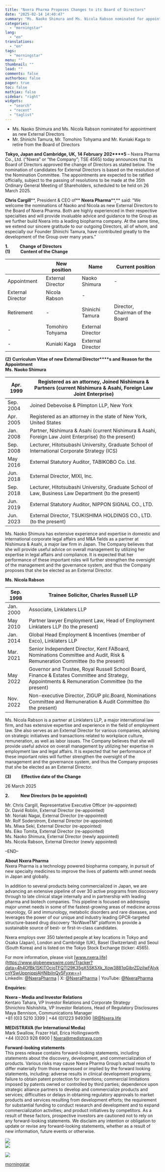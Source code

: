 ```yaml
---
title: "Nxera Pharma Proposes Changes to its Board of Directors"
date: "2025-02-14 14:40:47"
summary: "Ms. Naoko Shimura and Ms. Nicola Rabson nominated for appointment as new External DirectorsMr. Shinichi Tamura, Mr. Tomohiro Tohyama and Mr. Kuniaki Kaga to retire from the Board of Directors Tokyo, Japan and Cambridge, UK, 14 February 2025 – Nxera Pharma Co., Ltd. (“Nxera” or “the Company”; TSE 4565) today..."
categories:
  - "morningstar"
lang:
  - "en"
translations:
  - "en"
tags:
  - "morningstar"
menu: ""
thumbnail: ""
lead: ""
comments: false
authorbox: false
pager: true
toc: false
mathjax: false
sidebar: "right"
widgets:
  - "search"
  - "recent"
  - "taglist"
---
```


* Ms. Naoko Shimura and Ms. Nicola Rabson nominated for appointment as new External Directors
* Mr. Shinichi Tamura, Mr. Tomohiro Tohyama and Mr. Kuniaki Kaga to retire from the Board of Directors

**Tokyo, Japan and Cambridge, UK,** **14** **February** **202****5** – Nxera Pharma Co., Ltd. (“Nxera” or “the Company”; TSE 4565) today announces that its Board of Directors approved the change of Directors as stated below. The nomination of candidates for External Directors is based on the resolution of the Nomination Committee. The appointments are expected to be ratified officially, subject to the passing of resolutions to be made at the 35th Ordinary General Meeting of Shareholders, scheduled to be held on 26 March 2025.

**Chris Cargill****, President & CEO of** **Nxera Pharma****,** said: “We welcome the nominations of Naoko and Nicola as new External Directors to the Board of Nxera Pharma. Both are highly experienced in their respective specialties and will provide invaluable advice and guidance to the Group as we further build Nxera into a leading biopharma company. At the same time, we extend our sincere gratitude to our outgoing Directors, all of whom, and especially our Founder Shinichi Tamura, have contributed greatly to the development of the Group over many years.”

**1.           Change** **of Directors**  
 **(1)          Content of the Change**

|  | New position | Name | Current position |
| --- | --- | --- | --- |
| Appointment | External Director | Naoko Shimura | - |
| External Director | Nicola Rabson | - |
| Retirement | - | Shinichi Tamura | Director, Chairman of the Board |
| - | Tomohiro Tohyama | External Director |
| - | Kuniaki Kaga | External Director |

 **(2)** **Curriculum Vitae of new External Director****s and** **Reason for the Appointment**  
 **Ms.** **Naoko Shimura**

| Apr. 1999 | Registered as an attorney, Joined Nishimura & Partners (current Nishimura & Asahi, Foreign Law Joint Enterprise) |
| --- | --- |
| Sep. 2004 | Joined Debevoise & Plimpton LLP, New York |
| Apr. 2005 | Registered as an attorney in the state of New York, United States |
| Jan. 2008 | Partner, Nishimura & Asahi (current Nishimura & Asahi, Foreign Law Joint Enterprise) (to the present) |
| Sep. 2008 | Lecturer, Hitotsubashi University, Graduate School of International Corporate Strategy (ICS) |
| May 2016 | External Statutory Auditor, TABIKOBO Co. Ltd. |
| Jun. 2018 | External Director, MIXI, Inc. |
| Sep. 2018 | Lecturer, Hitotsubashi University, Graduate School of Law, Business Law Department (to the present) |
| Jun. 2019 | External Statutory Auditor, NIPPON SIGNAL CO., LTD. |
| Jun. 2023 | External Director, TSUKISHIMA HOLDINGS CO., LTD. (to the present) |

  
Ms. Naoko Shimura has extensive experience and expertise in domestic and international corporate legal affairs and M&A fields as a partner at Nishimura & Asahi, a major law firm in Japan. The Company believes that she will provide useful advice on overall management by utilizing her expertise in legal affairs and compliance. It is expected that her performance of these important roles will further strengthen the oversight of the management and the governance system, and thus the Company proposes that she be elected as an External Director.

 **Ms.** **Nicola Rabson**

| Sep. 1998 | Trainee Solicitor, Charles Russell LLP |
| --- | --- |
| Jan. 2000 | Associate, Linklaters LLP |
| May 2010 | Partner lawyer Employment Law, Head of Employment Linklaters LLP (to the present) |
| Jan. 2014 | Global Head Employment & Incentives (member of Exco), Linklaters LLP |
| Mar. 2021 | Senior Independent Director, Kent FABoard, Nominations Committee and Audit, Risk & Remuneration Committee (to the present) |
| May 2022 | Governor and Trustee, Royal Russell School Board, Finance & Estates Committee and Strategy, Appointments & Remuneration Committee (to the present) |
| Nov. 2022 | Non-executive Director, ZIGUP plc.Board, Nominations Committee and Remuneration & Audit Committee (to the present) |

  
Ms. Nicola Rabson is a partner at Linklaters LLP, a major international law firm, and has extensive expertise and experience in the field of employment law. She also serves as an External Director for various companies, advising on strategic initiatives and transactions related to workplace culture, remuneration, as well as labor issues. The Company believes that she will provide useful advice on overall management by utilizing her expertise in employment law and legal affairs. It is expected that her performance of these important roles will further strengthen the oversight of the management and the governance system, and thus the Company proposes that she be elected as an External Director.

**(****3****)          Effective date of the Change**  
  
26 March 2025

  


**2.           New Directors (to be appointed)**  
  
Mr. Chris Cargill, Representative Executive Officer (re-appointed)  
Dr. David Roblin, External Director (re-appointed)  
Mr. Noriaki Nagai, External Director (re-appointed)  
Mr. Rolf Soderstrom, External Director (re-appointed)  
Ms. Miwa Seki, External Director (re-appointed)  
Ms. Eiko Tomita, External Director (re-appointed)  
Ms. Naoko Shimura, External Director (newly appointed)  
Ms. Nicola Rabson, External Director (newly appointed)

–END–

**About Nxera Pharma**  
Nxera Pharma is a technology powered biopharma company, in pursuit of new specialty medicines to improve the lives of patients with unmet needs in Japan and globally.

In addition to several products being commercialized in Japan, we are advancing an extensive pipeline of over 30 active programs from discovery through to late clinical stage internally and in partnership with leading pharma and biotech companies. This pipeline is focused on addressing major unmet needs in some of the fastest-growing areas of medicine across neurology, GI and immunology, metabolic disorders and rare diseases, and leverages the power of our unique and industry leading GPCR-targeted structure-based drug discovery “NxWaveTM” platform to provide a sustainable source of best- or first-in-class candidates.

Nxera employs over 350 talented people at key locations in Tokyo and Osaka (Japan), London and Cambridge (UK), Basel (Switzerland) and Seoul (South Korea) and is listed on the Tokyo Stock Exchange (ticker: 4565).

For more information, please visit [www.nxera.life](https://www.globenewswire.com/Tracker?data=4h4OfBk1SKlTOcjoTFQTI29K35gX5SK5Xk_Xow3881qGibrZDziIwFAlykcnYSwUppnjppjAHNlbiInQv5Fyxw==)   
LinkedIn: [@NxeraPharma](https://www.globenewswire.com/Tracker?data=g7ffSt-sGgP0WSyHOsuM6Ds7xf8APqu3CoHkebxoDM5Fnm2WCOBFy0bpueuDN9Eie2ssRzhwXFBEE5uH9RvvkHqBb_jdLq9q17C3E7ikB9J-1CwfqB2IgwnDmst6mcxr) | X: [@NxeraPharma](https://www.globenewswire.com/Tracker?data=g7ffSt-sGgP0WSyHOsuM6LjjkUZOnh2s5DGFECAyDEvpopAVomFcHLUyXZA_MSO_L7K-xErrtxMNQTjatecsB1M3M8WviP6wTeneTr-7XSk=) | YouTube: [@NxeraPharma](https://www.globenewswire.com/Tracker?data=g7ffSt-sGgP0WSyHOsuM6L_WMQdNMwcodAOM6UwhIVDooXpHXD0cn5v9AcJnpIiTC-B2mu-jXIOEmsM4h1ymwWzLl9-ViA9d1Rot7r7auHo=)

**Enquiries:**

**Nxera – Media and Investor Relations**  
Kentaro Tahara, VP Investor Relations and Corporate Strategy  
Shinichiro Nishishita, VP Investor Relations, Head of Regulatory Disclosures  
Maya Bennison, Communications Manager  
+81 (0)3 5210 3399 | +44 (0)1223 949390 [|IR@Nxera.life](https://www.globenewswire.com/Tracker?data=sMlUBM_Y3jlV0Y51wYaOIqrM13nP8WxvRjoTDDiTjm3TFQGMtidp1xzWckT0b83sLixLT5Au3meHUNxxp9A87v7STzwVc521iSfvHF_bHRQ=)

**MEDiSTRAVA (for International Media)**  
Mark Swallow, Frazer Hall, Erica Hollingsworth  
+44 (0)203 928 6900 | [Nxera@medistrava.com](https://www.globenewswire.com/Tracker?data=-As7HrS2b8PPOEN3FY9VO_UkI6zdrXKpX_H0nU-w2QVVmp7BP1AA_svyondnUngUasAfasWJeiMMR0YuM7OvtXxIlw8T0vDpeXBWllZOLEI=)

**Forward-looking statements**  
This press release contains forward-looking statements, including statements about the discovery, development, and commercialization of products. Various risks may cause Nxera Pharma Group’s actual results to differ materially from those expressed or implied by the forward looking statements, including: adverse results in clinical development programs; failure to obtain patent protection for inventions; commercial limitations imposed by patents owned or controlled by third parties; dependence upon strategic alliance partners to develop and commercialize products and services; difficulties or delays in obtaining regulatory approvals to market products and services resulting from development efforts; the requirement for substantial funding to conduct research and development and to expand commercialization activities; and product initiatives by competitors. As a result of these factors, prospective investors are cautioned not to rely on any forward-looking statements. We disclaim any intention or obligation to update or revise any forward-looking statements, whether as a result of new information, future events or otherwise.

 ![](https://www.globenewswire.com/newsroom/ti?nf=MTAwMTA0ODUzMCM0MDIwNjA2ODUjNzAwMDEyNDgy)   
 ![](https://ml-eu.globenewswire.com/media/NjRlYjY4OWItOGNhZC00ODczLTgyNmItNjU3ZWUzZjcxYTRiLTcwMDAxMjQ4Mg==/tiny/Nxera-Pharma.png)

 [![](https://ml-eu.globenewswire.com/media/5cc74d52-c86f-4e21-8684-3496281fee15/small/nxera-master-logo-rgb-black-1-png.png)](https://www.globenewswire.com/NewsRoom/AttachmentNg/5cc74d52-c86f-4e21-8684-3496281fee15)

[morningstar](https://www.morningstar.com/news/globe-newswire/1001048530/nxera-pharma-proposes-changes-to-its-board-of-directors)
